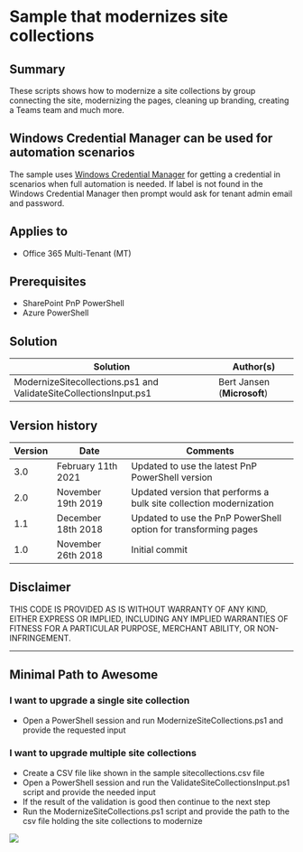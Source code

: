 # Sample that modernizes site collections

## Summary

These scripts shows how to modernize a site collections by group connecting the site, modernizing the pages, cleaning up branding, creating a Teams team and much more.

## Windows Credential Manager can be used for automation scenarios

The sample uses [Windows Credential Manager](https://github.com/SharePoint/PnP-PowerShell/wiki/How-to-use-the-Windows-Credential-Manager-to-ease-authentication-with-PnP-PowerShell) for getting a credential in scenarios when full automation is needed. If label is not found in the Windows Credential Manager then prompt would ask for tenant admin email and password.

## Applies to

- Office 365 Multi-Tenant (MT)

## Prerequisites

- SharePoint PnP PowerShell
- Azure PowerShell

## Solution

Solution|Author(s)
--------|---------
ModernizeSitecollections.ps1 and ValidateSiteCollectionsInput.ps1 | Bert Jansen (**Microsoft**)

## Version history

Version|Date|Comments
-------|----|--------
3.0 | February 11th 2021 | Updated to use the latest PnP PowerShell version
2.0 | November 19th 2019 | Updated version that performs a bulk site collection modernization
1.1 | December 18th 2018 | Updated to use the PnP PowerShell option for transforming pages
1.0 | November 26th 2018 | Initial commit

## Disclaimer

THIS CODE IS PROVIDED AS IS WITHOUT WARRANTY OF ANY KIND, EITHER EXPRESS OR IMPLIED, INCLUDING ANY IMPLIED WARRANTIES OF FITNESS FOR A PARTICULAR PURPOSE, MERCHANT ABILITY, OR NON-INFRINGEMENT.

---

## Minimal Path to Awesome

### I want to upgrade a single site collection

- Open a PowerShell session and run ModernizeSiteCollections.ps1 and provide the requested input

### I want to upgrade multiple site collections

- Create a CSV file like shown in the sample sitecollections.csv file
- Open a PowerShell session and run the ValidateSiteCollectionsInput.ps1 script and provide the needed input
- If the result of the validation is good then continue to the next step
- Run the ModernizeSiteCollections.ps1 script and provide the path to the csv file holding the site collections to modernize

<img src="https://telemetry.sharepointpnp.com/sp-dev-modernization/scripts/modernizesitecollection" />